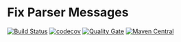 # Fix Parser Messages

[![Build Status](https://travis-ci.org/OpenBlazar/fix-parser-messages.svg?branch=master)](https://travis-ci.org/OpenBlazar/fix-parser-messages)
[![codecov](https://codecov.io/gh/WojciechZankowski/fix-parser-messages/branch/master/graph/badge.svg)](https://codecov.io/gh/WojciechZankowski/fix-parser-messages)
[![Quality Gate](https://sonarcloud.io/api/project_badges/measure?project=pl.zankowski.fixparser%3Amessages-all&metric=alert_status)](https://sonarcloud.io/dashboard/index/pl.zankowski.fixparser:messages-all)
[![Maven Central](https://img.shields.io/maven-central/v/pl.zankowski.fixparser/messages-all.svg?label=Maven%20Central)](https://search.maven.org/search?q=g:%22pl.zankowski.fixparser%22%20AND%20a:%22messages-all%22)
